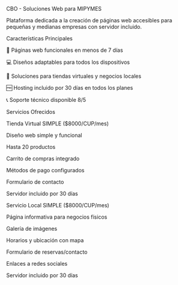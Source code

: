 CBO - Soluciones Web para MIPYMES

Plataforma dedicada a la creación de páginas web accesibles para pequeñas y medianas empresas con servidor incluido.

Características Principales

🚀 Páginas web funcionales en menos de 7 días

💻 Diseños adaptables para todos los dispositivos

🛒 Soluciones para tiendas virtuales y negocios locales

🆓 Hosting incluido por 30 días en todos los planes

📞 Soporte técnico disponible 8/5

Servicios Ofrecidos

Tienda Virtual SIMPLE ($8000/CUP/mes)

Diseño web simple y funcional

Hasta 20 productos

Carrito de compras integrado

Métodos de pago configurados

Formulario de contacto

Servidor incluido por 30 días

Servicio Local SIMPLE ($8000/CUP/mes)

Página informativa para negocios físicos

Galería de imágenes

Horarios y ubicación con mapa

Formulario de reservas/contacto

Enlaces a redes sociales

Servidor incluido por 30 días